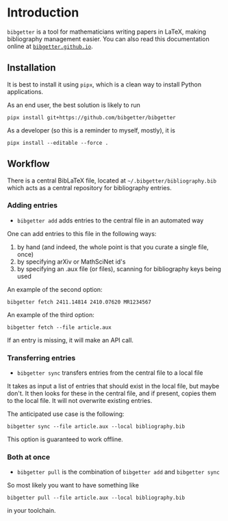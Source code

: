 # Introduction

`bibgetter` is a tool for mathematicians writing papers in LaTeX,
making bibliography management easier.
You can also read this documentation online
at [`bibgetter.github.io`](htps://bibgetter.github.io).

## Installation

It is best to install it using `pipx`, which is a clean way to install Python applications.

As an end user, the best solution is likely to run

`pipx install git+https://github.com/bibgetter/bibgetter`

As a developer (so this is a reminder to myself, mostly), it is

`pipx install --editable --force .`

## Workflow

There is a central BibLaTeX file, located at `~/.bibgetter/bibliography.bib` which acts as
a central repository for bibliography entries.

### Adding entries

* `bibgetter add` adds entries to the central file in an automated way

One can add entries to this file in the following ways:

1) by hand (and indeed, the whole point is that you curate a single file, once)
2) by specifying arXiv or MathSciNet id's
3) by specifying an .aux file (or files), scanning for bibliography keys being used

An example of the second option:

`bibgetter fetch 2411.14814 2410.07620 MR1234567`

An example of the third option:

`bibgetter fetch --file article.aux`

If an entry is missing, it will make an API call.

### Transferring entries

* `bibgetter sync` transfers entries from the central file to a local file

It takes as input a list of entries that should exist in the local file, but maybe don't.
It then looks for these in the central file, and if present, copies them to the local file.
It will not overwrite existing entries.

The anticipated use case is the following:

`bibgetter sync --file article.aux --local bibliography.bib`

This option is guaranteed to work offline.

### Both at once

* `bibgetter pull` is the combination of `bibgetter add` and `bibgetter sync`

So most likely you want to have something like

`bibgetter pull --file article.aux --local bibliography.bib`

in your toolchain.
